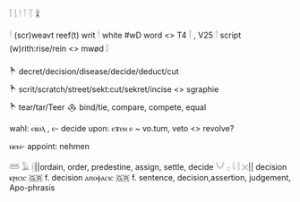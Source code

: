 𓌉 𓌃 𓎗 𓎘 𓇅 𓇇

𓎗 (scr)weavt reef(t) writ 𓎗 white #wD word <> T4 𓌉 , V25 𓎘 script (w)rith:rise/rein <> mwød 𓌃

𒋻 decret/decision/disease/decide/deduct/cut  
𒋻 scrit/scratch/street/sekt:cut/sekret/incise <> sgraphie  
𒋻 tear/tar/Teer 
𒁲 bind/tie, compare, compete, equal  

wahl: ⲉⲃⲟⲗ , ⲉ-	 decide upon: ⲉϫⲉⲛ
ⲉ ~ vo.tum, veto <> revolve?

ⲛⲉⲙ-	 appoint: nehmen

𓆷 𓄿 𓏜||ordain, order, predestine, assign, settle, decide
𓄋 𓊪 𓇋 𓇋 𓏴|| decision
ⲕⲣⲓⲥⲓⲥ 	 🇬🇷 f. decision
ⲁⲡⲟⲫⲁⲥⲓⲥ 	 🇬🇷 f. sentence, decision,assertion, judgement, Apo-phrasis